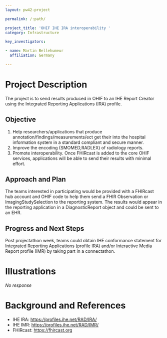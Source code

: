 ```yaml
---
layout: pw42-project

permalink: /:path/

project_title: 'OHIF IHE IRA interoperability '
category: Infrastructure

key_investigators:

- name: Martin Bellehumeur
  affiliation: Germany

---
```


# Project Description

<!-- Add a short paragraph describing the project. -->


The project is to send results produced in OHIF to an IHE Report Creator using the Integrated Reporting Applications (IRA) profile.  




## Objective

<!-- Describe here WHAT you would like to achieve (what you will have as end result). -->


1. Help researchers/applications that produce annotation/findings/measurements/ect get their into the hospital information system in a standard compliant and secure manner.
2. Improve the encoding (SMOMED,RADLEX) of radiology reports.
3. Promote interoperability.  Once FHIRcast is added to the core OHIF services, applications will be able to send their results with minimal effort.




## Approach and Plan

<!-- Describe here HOW you would like to achieve the objectives stated above. -->


The teams interested in participating would be provided with a FHIRcast hub account and OHIF code to help them send a FHIR Observation or ImagingStudySelection to the reporting system. The results would appear in the reporting application in a DiagnosticReport object and could be sent to an EHR.




## Progress and Next Steps

<!-- Update this section as you make progress, describing of what you have ACTUALLY DONE.
     If there are specific steps that you could not complete then you can describe them here, too. -->



Post projectathon week, teams could obtain IHE conformance statement for Integrated Reporting Applications (profile IRA) and/or Interactive Media Report profile (IMR) by taking part in a connectathon.



# Illustrations

<!-- Add pictures and links to videos that demonstrate what has been accomplished. -->


_No response_



# Background and References

<!-- If you developed any software, include link to the source code repository.
     If possible, also add links to sample data, and to any relevant publications. -->



- IHE IRA: https://profiles.ihe.net/RAD/IRA/
- IHE IMR: https://profiles.ihe.net/RAD/IMR/
- FHIRcast: https://fhircast.org

